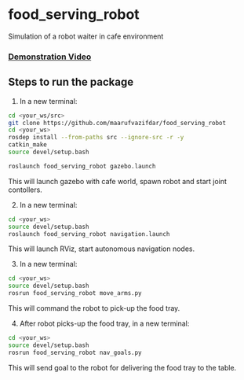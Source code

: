 # food_serving_robot
Simulation of a robot waiter in cafe environment

### [Demonstration Video](https://drive.google.com/file/d/11MnvjgTBu9isVaDKphagNQhBASHZXndW/view?usp=sharing)

## Steps to run the package

1. In a new terminal:
```bash
cd <your_ws/src>
git clone https://github.com/maarufvazifdar/food_serving_robot
cd <your_ws>
rosdep install --from-paths src --ignore-src -r -y
catkin_make
source devel/setup.bash

roslaunch food_serving_robot gazebo.launch 
```
This will launch gazebo with cafe world, spawn robot and start joint contollers.
 
2. In a new terminal:
 ```bash
cd <your_ws>
source devel/setup.bash
roslaunch food_serving_robot navigation.launch
```
This will launch RViz, start autonomous navigation nodes.

3. In a new terminal:
 ```bash
cd <your_ws>
source devel/setup.bash
rosrun food_serving_robot move_arms.py
```
This will command the robot to pick-up the food tray.


4. After robot picks-up the food tray, in a new terminal:
 ```bash
cd <your_ws>
source devel/setup.bash
rosrun food_serving_robot nav_goals.py
```
This will send goal to the robot for delivering the food tray to the table. 
